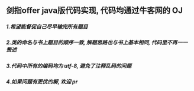 ## 剑指offer java版代码实现, 代码均通过牛客网的 OJ

##### 1.希望能督促自己尽早输完所有题目

##### 2.类的命名与书上题目的顺序一致, 解题思路也与书上基本相同, 代码里不再一一赘述

##### 3.代码中所有的编码均为 utf-8, 避免了注释乱码的问题 

##### 4.如果问题有更优的解, 欢迎 pr
